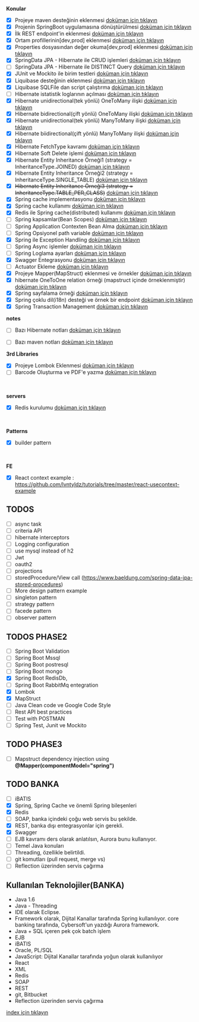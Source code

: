 **Konular**
- [X] Projeye maven desteğinin eklenmesi [doküman için tıklayın](./documentation/addMavenSupportToProject.md)
- [X] Projenin SpringBoot uygulamasına dönüştürülmesi [doküman için tıklayın](./documentation/convertProjectToSpringBootApp.md)
- [X] İlk REST endpoint'in eklenmesi [doküman için tıklayın](./documentation/createFirstRestController.md)
- [X] Ortam profillerinin[dev,prod] eklenmesi [doküman için tıklayın](./documentation/createEnvironmentProfiles.md)
- [X] Properties dosyasından değer okuma[dev,prod] eklenmesi [doküman için tıklayın](./documentation/readParamFromConfigFile.md)
- [X] SpringData JPA - Hibernate ile  CRUD işlemleri [doküman için tıklayın](./documentation/CRUDWithJpaHibernate.md)
- [ ] SpringData JPA - Hibernate ile  DISTINCT Query [doküman için tıklayın](./documentation/jpaHibernateDistinctExample.md)
- [X] JUnit ve Mockito ile birim testleri [doküman için tıklayın](./documentation/unitTestWithJunitAndMockito.md)
- [X] Liquibase desteğinin eklenmesi [doküman için tıklayın](./documentation/addLiquibaseSupport.md)
- [X] Liquibase SQLFile dan script çalıştırma [doküman için tıklayın](./documentation/addLiquibaseChangesetFromSqlFileData.md)
- [ ] Hibernate istatistik loglarının açılması [doküman için tıklayın](./documentation/addStatisticalLoggingSessionEvent.md)
- [X] Hibernate unidirectional(tek yönlü) OneToMany ilişki [doküman için tıklayın](./documentation/addOneToManyUnidirectionalRelation.md)
- [X] Hibernate bidirectional(çift yönlü) OneToMany ilişki [doküman için tıklayın](./documentation/addOneToManyBidirectionalRelation.md)
- [X] Hibernate unidirectional(tek yönlü) ManyToMany ilişki [doküman için tıklayın](./documentation/addManyToManyUnidirectionalRelation.md)
- [X] Hibernate biidirectional(çift yönlü) ManyToMany ilişki [doküman için tıklayın](./documentation/addManyToManybidirectionalRelation.md)
- [X] Hibernate FetchType kavramı [doküman için tıklayın](./documentation/hibernateFetchTypes.md)
- [X] Hibernate Soft Delete işlemi [doküman için tıklayın](./documentation/hibernateSoftDetele.md)
- [X] Hibernate Entity Inheritance Örneği1 (strategy = InheritanceType.JOINED) [doküman için tıklayın](./documentation/entityInheritanceJoinedExample.md)
- [X] Hibernate Entity Inheritance Örneği2 (strategy = InheritanceType.SINGLE_TABLE) [doküman için tıklayın](./documentation/entityInheritanceSingleTableExample.md)
- [X] ~~Hibernate Entity Inheritance Örneği3 (strategy = InheritanceType.TABLE_PER_CLASS)~~ [doküman için tıklayın](./documentation/entityInheritanceTablePerClassExample.md)
- [X] Spring cache implementasyonu [doküman için tıklayın](./documentation/springCacheImpl.md)
- [X] Spring cache kullanımı [doküman için tıklayın](./documentation/springCacheExamples.md)
- [X] Redis ile Spring cache(distributed) kullanımı [doküman için tıklayın](./documentation/distributedCacheWithRedis.md)
- [ ] Spring kapsamlar(Bean Scopes) [doküman için tıklayın](./documentation/springBeanScopes.md)
- [ ] Spring Application Contexten Bean Alma [doküman için tıklayın](./documentation/getBeansFromAppContext.md)
- [ ] Spring Opsiyonel path variable [doküman için tıklayın](./documentation/generateBarcodeAndPdf.md)
- [X] Spring ile Exception Handling [doküman için tıklayın](./documentation/exceptionHanglingWithSpring.md)
- [ ] Spring Async işlemler [doküman için tıklayın](./documentation/assAsyncExample.md)
- [ ] Spring Loglama ayarları [doküman için tıklayın](./documentation/springLoggingConfiguration.md)
- [X] Swagger Entegrasyonu [doküman için tıklayın](./documentation/swaggerIntegration.md)
- [ ] Actuator Ekleme [doküman için tıklayın](./documentation/addActuator.md)
- [X] Projeye Mapper(MapStruct) eklenmesi ve örnekler  [doküman için tıklayın](./documentation/mapStructImplementationAndExample.md)
- [X] hibernate OneToOne relation örneği (mapstruct içinde örneklenmiştir) [doküman için tıklayın](./documentation/mapStructImplementationAndExample.md)
- [X] Spring sayfalama örneği  [doküman için tıklayın](./documentation/springPagingExample.md)
- [X] Spring çoklu dil(i18n) desteği ve örnek bir endpoint  [doküman için tıklayın](./documentation/springBootInternalization.md)
- [X] Spring Transaction Management [doküman için tıklayın](./documentation/springTransactionManagement.md)

**notes**
- [ ] Bazı Hibernate notları [doküman için tıklayın](./documentation/hibernateRelationNotes.md)
- [ ] Bazı maven notları [doküman için tıklayın](./documentation/mavenNotes.md)


**3rd Libraries**
- [X] Projeye Lombok Eklenmesi [doküman için tıklayın](./documentation/addLombokToProject.md)
- [ ] Barcode Oluşturma ve PDF'e yazma [doküman için tıklayın](./documentation/generateBarcodeAndPdf.md)
<br/>

**servers**
- [X] Redis kurulumu [doküman için tıklayın](./documentation/dockerRedisExample.md)
<br/>

**Patterns**
- [X] builder pattern
<br/>

**FE**
- [X] React context example : https://github.com/lvntyldz/tutorials/tree/master/react-usecontext-example 

## TODOS
- [ ] async task 
- [ ] criteria API
- [ ] hibernate interceptors
- [ ] Logging configuration
- [ ] use mysql instead of h2
- [ ] Jwt
- [ ] oauth2
- [ ] projections
- [ ] storedProcedure/View call (https://www.baeldung.com/spring-data-jpa-stored-procedures)
- [ ] More design pattern example
- [ ] singleton pattern
- [ ] strategy pattern
- [ ] facede pattern
- [ ] observer pattern

## TODOS PHASE2
- [ ] Spring Boot Validation
- [ ] Spring Boot Mssql
- [ ] Spring Boot postresql
- [ ] Spring Boot mongo
- [x] Spring Boot RedisDb,
- [ ] Spring Boot RabbitMq entegration
- [x] Lombok
- [x] MapStruct
- [ ] Java Clean code ve Google Code Style
- [ ] Rest API best practices
- [ ] Test with POSTMAN 
- [ ] Spring Test, Junit ve Mockito

## TODO PHASE3
- [ ] Mapstruct dependency injection using **@Mapper(componentModel="spring")**

## TODO BANKA
- [ ] iBATIS
- [X] Spring, Spring Cache ve önemli Spring bileşenleri
- [X] Redis
- [ ] SOAP, banka içindeki çoğu web servis bu şekilde.
- [X] REST, banka dışı entegrasyonlar için gerekli.
- [X] Swagger
- [ ] EJB kavramı ders olarak anlatılsın, Aurora bunu kullanıyor.
- [ ] Temel Java konuları
- [ ] Threading, özellikle belirtildi.
- [ ] git komutları (pull request, merge vs)
- [ ] Reflection üzerinden servis çağırma

## Kullanılan Teknolojiler(BANKA)
- Java 1.6
- Java - Threading
- IDE olarak Eclipse.
- Framework olarak, Dijital Kanallar tarafında Spring kullanılıyor. core banking tarafında, Cybersoft'un yazdığı Aurora framework.
- Java + SQL içeren pek çok batch işlem
- EJB
- iBATIS
- Oracle, PL/SQL
- JavaScript: Dijital Kanallar tarafında yoğun olarak kullanılıyor
- React
- XML
- Redis
- SOAP
- REST
- git, Bitbucket
- Reflection üzerinden servis çağırma

[index için tıklayın](../README.md)
